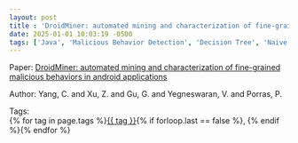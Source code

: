 ```yaml
---
layout: post
title : 'DroidMiner: automated mining and characterization of fine-grained malicious behaviors in android applications'
date: 2025-01-01 10:03:19 -0500
tags: ['Java', 'Malicious Behavior Detection', 'Decision Tree', 'Naive Bayes', 'Random Forest', 'Support Vector Machine', 'Component Dependency Graph (CDG)', 'Component Behavior Graph (CBG)']
---
```

Paper: [DroidMiner: automated mining and characterization of fine-grained malicious behaviors in android applications](https://link.springer.com/chapter/10.1007/978-3-319-11203-9_10)

Author: Yang, C.
and Xu, Z.
and Gu, G.
and Yegneswaran, V.
and Porras, P.




 Tags:  
        <span>{% for tag in page.tags %}<a href="{{ site.baseurl }}tags/#{{ tag | slugify }}">{{ tag }}</a>{% if forloop.last == false %}, {% endif %}{% endfor %}</span>
